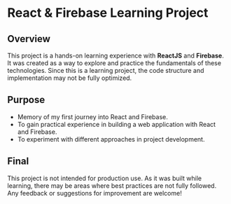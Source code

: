 # React & Firebase Learning Project  

## Overview  
This project is a hands-on learning experience with **ReactJS** and **Firebase**. It was created as a way to explore and practice the fundamentals of these technologies. Since this is a learning project, the code structure and implementation may not be fully optimized.  

## Purpose  
- Memory of my first journey into React and Firebase.  
- To gain practical experience in building a web application with React and Firebase.  
- To experiment with different approaches in project development.  

## Final  
This project is not intended for production use. As it was built while learning, there may be areas where best practices are not fully followed. Any feedback or suggestions for improvement are welcome!  
